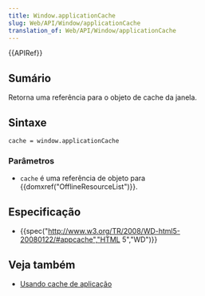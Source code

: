 ```yaml
---
title: Window.applicationCache
slug: Web/API/Window/applicationCache
translation_of: Web/API/Window/applicationCache
---
```

{{APIRef}}

## Sumário

Retorna uma referência para o objeto de cache da janela.

## Sintaxe

    cache = window.applicationCache

### Parâmetros

- `cache` é uma referência de objeto para {{domxref("OfflineResourceList")}}.

## Especificação

- {{spec("http://www.w3.org/TR/2008/WD-html5-20080122/#appcache","HTML 5","WD")}}

## Veja também

- [Usando cache de aplicação](/pt-BR/docs/Web/HTML/Using_the_application_cache)
